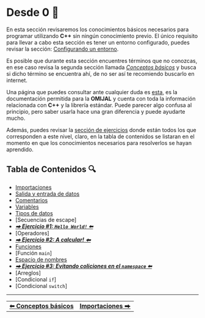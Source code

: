 # Desde 0 🔰

En esta sección revisaremos los conocimientos básicos necesarios para programar utilizando **C++** sin ningún conocimiento previo. El único requisito para llevar a cabo esta sección es tener un entorno configurado, puedes revisar la sección: [Configurando un entorno](../setup/README.md).

Es posible que durante esta sección encuentres términos que no conozcas, en ese caso revisa la segunda sección llamada *[Conceptos básicos](../concepts/README.md)* y busca si dicho término se encuentra ahí, de no ser así te recomiendo buscarlo en internet.

Una página que puedes consultar ante cualquier duda es [esta](https://arena.omegaup.com/docs/cpp/en/cpp.html), es la documentación permitida para la **OMIJAL** y cuenta con toda la información relacionada con **C++** y la librería estándar. Puede parecer algo confusa al principio, pero saber usarla hace una gran diferencia y puede ayudarte mucho.

Además, puedes revisar la [sección de ejercicios](./practice.md) donde están todos los que corresponden a este nivel, claro, en la tabla de contenidos se listaran en el momento en que los conocimientos necesarios para resolverlos se hayan aprendido.



## Tabla de Contenidos 🔍

- [Importaciones](./include.md)
- [Salida y entrada de datos](./input-output.md)
- [Comentarios](./comments.md)
- [Variables](./variables.md)
- [Tipos de datos](./data-types.md)
- [Secuencias de escape]
- [***⮕ Ejercicio #1: `Hello World!` ⬅***](./practice.md#ejercicio-1-hello-world)
- [Operadores]
- [***⮕ Ejercicio #2: A calcular! ⬅***](./practice.md#ejercicio-2-a-calcular)
- [Funciones](./functions.md)
- [Función `main`]
- [Espacio de nombres](./namespace.md)
- [***⮕ Ejercicio #3: Evitando coliciones en el `namespace` ⬅***](./practice.md#ejercicio-3-evitando-coliciones-en-el-namespace)
- [Arreglos]
- [Condicional `if`]
- [Condicional `switch`]



<hr><div align="center"><table><tr>
  <td><b><a href="../concepts/README.md">⬅ Conceptos básicos</a></b></td>
  <td><b><a href="./include.md">Importaciones ⮕</a></b></td>
</tr></table></div>